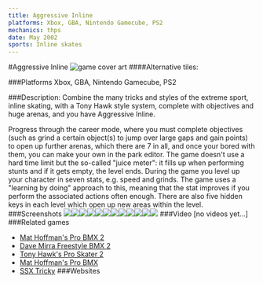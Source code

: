 ```yaml
---
title: Aggressive Inline
platforms: Xbox, GBA, Nintendo Gamecube, PS2
mechanics: thps
date: May 2002
sports: Inline skates
---
```

#Aggressive Inline
![game cover art](//images.igdb.com/igdb/image/upload/t_cover_big/pyenuak5kbjnzpxpg2bo.jpg "Logo Title Text 1")
####Alternative tiles:

###Platforms
Xbox, GBA, Nintendo Gamecube, PS2

###Description:
Combine the many tricks and styles of the extreme sport, inline skating, with a Tony Hawk style system, complete with objectives and huge arenas, and you have Aggressive Inline. 
 
Progress through the career mode, where you must complete objectives (such as grind a certain object(s) to jump over large gaps and gain points) to open up further arenas, which there are 7 in all, and once your bored with them, you can make your own in the park editor. The game doesn't use a hard time limit but the so-called "juice meter": it fills up when performing stunts and if it gets empty, the level ends. During the game you level up your character in seven stats, e.g. speed and grinds. The game uses a "learning by doing" approach to this, meaning that the stat improves if you perform the associated actions often enough. There are also five hidden keys in each level which open up new areas within the level.
###Screenshots
<a target="_blank" rel="noopener noreferrer" href="//images.igdb.com/igdb/image/upload/t_cover_big/dm2q9p1qjnf3sfzp6tha.jpg"><img src="//images.igdb.com/igdb/image/upload/t_thumb/dm2q9p1qjnf3sfzp6tha.jpg"/></a><a target="_blank" rel="noopener noreferrer" href="//images.igdb.com/igdb/image/upload/t_cover_big/pxpsned1pzvpjsj4l2pv.jpg"><img src="//images.igdb.com/igdb/image/upload/t_thumb/pxpsned1pzvpjsj4l2pv.jpg"/></a><a target="_blank" rel="noopener noreferrer" href="//images.igdb.com/igdb/image/upload/t_cover_big/dckpbidx8rk7qdz4kfs8.jpg"><img src="//images.igdb.com/igdb/image/upload/t_thumb/dckpbidx8rk7qdz4kfs8.jpg"/></a><a target="_blank" rel="noopener noreferrer" href="//images.igdb.com/igdb/image/upload/t_cover_big/lyo8qu11p0zdpkbzr3ua.jpg"><img src="//images.igdb.com/igdb/image/upload/t_thumb/lyo8qu11p0zdpkbzr3ua.jpg"/></a><a target="_blank" rel="noopener noreferrer" href="//images.igdb.com/igdb/image/upload/t_cover_big/tyiqy96pc1x7mme0cpx8.jpg"><img src="//images.igdb.com/igdb/image/upload/t_thumb/tyiqy96pc1x7mme0cpx8.jpg"/></a><a target="_blank" rel="noopener noreferrer" href="//images.igdb.com/igdb/image/upload/t_cover_big/baskffjdvrgshjcuce21.jpg"><img src="//images.igdb.com/igdb/image/upload/t_thumb/baskffjdvrgshjcuce21.jpg"/></a><a target="_blank" rel="noopener noreferrer" href="//images.igdb.com/igdb/image/upload/t_cover_big/exisfcnc9e8rdex0xo9b.jpg"><img src="//images.igdb.com/igdb/image/upload/t_thumb/exisfcnc9e8rdex0xo9b.jpg"/></a><a target="_blank" rel="noopener noreferrer" href="//images.igdb.com/igdb/image/upload/t_cover_big/ohayyjefgldtwcbtzdil.jpg"><img src="//images.igdb.com/igdb/image/upload/t_thumb/ohayyjefgldtwcbtzdil.jpg"/></a><a target="_blank" rel="noopener noreferrer" href="//images.igdb.com/igdb/image/upload/t_cover_big/rhegumsdsit3bcuqwaof.jpg"><img src="//images.igdb.com/igdb/image/upload/t_thumb/rhegumsdsit3bcuqwaof.jpg"/></a><a target="_blank" rel="noopener noreferrer" href="//images.igdb.com/igdb/image/upload/t_cover_big/pqwlzwbkf5yf3uitzkeo.jpg"><img src="//images.igdb.com/igdb/image/upload/t_thumb/pqwlzwbkf5yf3uitzkeo.jpg"/></a><a target="_blank" rel="noopener noreferrer" href="//images.igdb.com/igdb/image/upload/t_cover_big/cgsbueompfx6z4q0cjnt.jpg"><img src="//images.igdb.com/igdb/image/upload/t_thumb/cgsbueompfx6z4q0cjnt.jpg"/></a><a target="_blank" rel="noopener noreferrer" href="//images.igdb.com/igdb/image/upload/t_cover_big/wphbqjlfturbhzguc50g.jpg"><img src="//images.igdb.com/igdb/image/upload/t_thumb/wphbqjlfturbhzguc50g.jpg"/></a>
###Video
[no videos yet...]
###Related games
* [Mat Hoffman's Pro BMX 2](/games/mat-hoffman-s-pro-bmx-2-3993/)
* [Dave Mirra Freestyle BMX 2](/games/dave-mirra-freestyle-bmx-2-3871/)
* [Tony Hawk's Pro Skater 2](/games/tony-hawk-s-pro-skater-2-913/)
* [Mat Hoffman's Pro BMX](/games/mat-hoffman-s-pro-bmx-3994/)
* [SSX Tricky](/games/ssx-tricky-4176/)
###Websites

